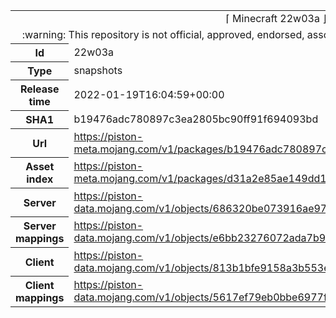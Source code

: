 <html><table>
<tr><td colspan="2" align="center"><img width="0" height="0"><br/>⌈ Minecraft 22w03a ⌋<br/><img width="0" height="0"></td></tr>
<tr><td colspan="2" align="center"><img width="0" height="0"><br/>
:warning: This repository is not official, approved, endorsed, associated or connected with Mojang :warning:
<br/><img width="0" height="0"></td></tr>
<tr><th>Id</th><td>22w03a</td></tr>
<tr><th>Type</th><td>snapshots</td></tr>
<tr><th>Release time</th><td>2022-01-19T16:04:59+00:00</td></tr>
<tr><th>SHA1</th><td>b19476adc780897c3ea2805bc90ff91f694093bd</td></tr>
<tr><th>Url</th><td><a href="https://piston-meta.mojang.com/v1/packages/b19476adc780897c3ea2805bc90ff91f694093bd/22w03a.json">https://piston-meta.mojang.com/v1/packages/b19476adc780897c3ea2805bc90ff91f694093bd/22w03a.json</a></td></tr>
<tr><th>Asset index</th><td><a href="https://piston-meta.mojang.com/v1/packages/d31a2e85ae149dd1b1a7070b22cb8887892fda6c/1.18.json">https://piston-meta.mojang.com/v1/packages/d31a2e85ae149dd1b1a7070b22cb8887892fda6c/1.18.json</a></td></tr>
<tr><th>Server</th><td><a href="https://piston-data.mojang.com/v1/objects/686320be073916ae97b1ad78d22627809491dfc2/server.jar">https://piston-data.mojang.com/v1/objects/686320be073916ae97b1ad78d22627809491dfc2/server.jar</a></td></tr>
<tr><th>Server mappings</th><td><a href="https://piston-data.mojang.com/v1/objects/e6bb23276072ada7b95a5f0b3cf172d1458c1ee6/server.txt">https://piston-data.mojang.com/v1/objects/e6bb23276072ada7b95a5f0b3cf172d1458c1ee6/server.txt</a></td></tr>
<tr><th>Client</th><td><a href="https://piston-data.mojang.com/v1/objects/813b1bfe9158a3b553e44e33c8ba0a6babc6fff2/client.jar">https://piston-data.mojang.com/v1/objects/813b1bfe9158a3b553e44e33c8ba0a6babc6fff2/client.jar</a></td></tr>
<tr><th>Client mappings</th><td><a href="https://piston-data.mojang.com/v1/objects/5617ef79eb0bbe6977f7c49346e54a6eb6b0f11c/client.txt">https://piston-data.mojang.com/v1/objects/5617ef79eb0bbe6977f7c49346e54a6eb6b0f11c/client.txt</a></td></tr>
</table></html>